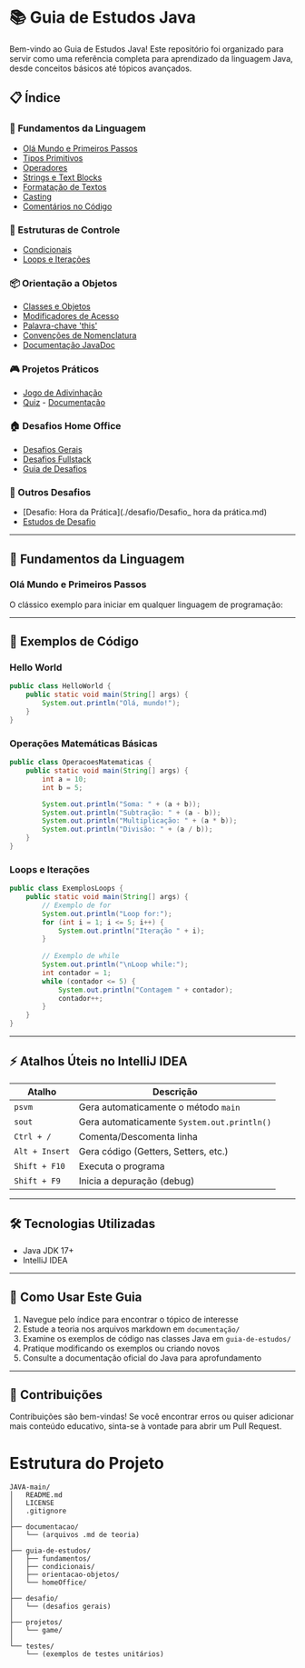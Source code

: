 # 📚 Guia de Estudos Java

Bem-vindo ao Guia de Estudos Java! Este repositório foi organizado para servir como uma referência completa para aprendizado da linguagem Java, desde conceitos básicos até tópicos avançados.

## 📋 Índice

### 🔰 Fundamentos da Linguagem
- [Olá Mundo e Primeiros Passos](#primeiros-passos)
- [Tipos Primitivos](./documentação/TiposPrimitivos.md)
- [Operadores](./documentação/Operadores.md)
- [Strings e Text Blocks](./documentação/StringsTextBlocks.md)
- [Formatação de Textos](./documentação/FormatacaoTextos.md)
- [Casting](./documentação/Casting.md)
- [Comentários no Código](./documentação/ComentariosCodigo.md)



### 🧩 Estruturas de Controle
- [Condicionais](./guia-de-estudos/condicionais/README.md)
- [Loops e Iterações](#loops-e-iterações)

### 📦 Orientação a Objetos
- [Classes e Objetos](./guia-de-estudos/orientacaoobjetos/ClassesObjetos.md)
- [Modificadores de Acesso](./guia-de-estudos/orientacaoobjetos/Modificadores.md)
- [Palavra-chave 'this'](./guia-de-estudos/orientacaoobjetos/This.md)
- [Convenções de Nomenclatura](./guia-de-estudos/orientacaoobjetos/PadraoNomes.md)
- [Documentação JavaDoc](./guia-de-estudos/orientacaoobjetos/DocumentacaoJava.md)

### 🎮 Projetos Práticos
- [Jogo de Adivinhação](./guia-de-estudos/game/Adivinha.java)
- [Quiz](./guia-de-estudos/game/Quiz.java) - [Documentação](./guia-de-estudos/game/Quiz.md)

### 🏠 Desafios Home Office
- [Desafios Gerais](./guia-de-estudos/homeoffice/Desafio.md)
- [Desafios Fullstack](./guia-de-estudos/homeoffice/DesafioFullstack.md)
- [Guia de Desafios](./guia-de-estudos/homeoffice/README.md)

### 🚩 Outros Desafios
- [Desafio: Hora da Prática](./desafio/Desafio_ hora da prática.md)
- [Estudos de Desafio](./desafio/estudos.md)

---

## 🔰 Fundamentos da Linguagem

<a id="primeiros-passos"></a>
### Olá Mundo e Primeiros Passos

O clássico exemplo para iniciar em qualquer linguagem de programação:

---

## 🧠 Exemplos de Código

### Hello World

```java
public class HelloWorld {
    public static void main(String[] args) {
        System.out.println("Olá, mundo!");
    }
}
```

### Operações Matemáticas Básicas

```java
public class OperacoesMatematicas {
    public static void main(String[] args) {
        int a = 10;
        int b = 5;

        System.out.println("Soma: " + (a + b));
        System.out.println("Subtração: " + (a - b));
        System.out.println("Multiplicação: " + (a * b));
        System.out.println("Divisão: " + (a / b));
    }
}
```

<a id="loops-e-iterações"></a>
### Loops e Iterações

```java
public class ExemplosLoops {
    public static void main(String[] args) {
        // Exemplo de for
        System.out.println("Loop for:");
        for (int i = 1; i <= 5; i++) {
            System.out.println("Iteração " + i);
        }
        
        // Exemplo de while
        System.out.println("\nLoop while:");
        int contador = 1;
        while (contador <= 5) {
            System.out.println("Contagem " + contador);
            contador++;
        }
    }
}
```
---

## ⚡ Atalhos Úteis no IntelliJ IDEA

| Atalho         | Descrição                                    |
|----------------|----------------------------------------------|
| `psvm`         | Gera automaticamente o método `main`         |
| `sout`         | Gera automaticamente `System.out.println()`  |
| `Ctrl + /`     | Comenta/Descomenta linha                     |
| `Alt + Insert` | Gera código (Getters, Setters, etc.)         |
| `Shift + F10`  | Executa o programa                           |
| `Shift + F9`   | Inicia a depuração (debug)                   |

---

## 🛠 Tecnologias Utilizadas

- Java JDK 17+
- IntelliJ IDEA

---

## 📝 Como Usar Este Guia

1. Navegue pelo índice para encontrar o tópico de interesse
2. Estude a teoria nos arquivos markdown em `documentação/`
3. Examine os exemplos de código nas classes Java em `guia-de-estudos/`
4. Pratique modificando os exemplos ou criando novos
5. Consulte a documentação oficial do Java para aprofundamento

---

## 🤝 Contribuições

Contribuições são bem-vindas! Se você encontrar erros ou quiser adicionar mais conteúdo educativo, sinta-se à vontade para abrir um Pull Request.

# Estrutura do Projeto

```
JAVA-main/
│   README.md 
│   LICENSE 
│   .gitignore 
│
├── documentacao/ 
│   └── (arquivos .md de teoria) 
│
├── guia-de-estudos/ 
│   ├── fundamentos/ 
│   ├── condicionais/ 
│   ├── orientacao-objetos/ 
│   └── homeOffice/
│
├── desafio/ 
│   └── (desafios gerais) 
│
├── projetos/
│   └── game/ 
│
└── testes/ 
    └── (exemplos de testes unitários)
```
